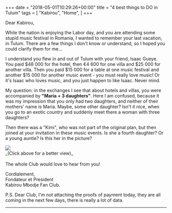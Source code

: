 +++
date = "2018-05-01T10:29:26+00:00"
title = "4 best things to DO in Tulum"
tags = [
    "Kabirou",
    "Home",
]
+++

Dear Kabirou,

While the nation is enjoying the Labor day, and you are attending some stupid music festival in Romania, I wanted to remember your last vacation, in Tulum. There are a few things I don't know or understand, so I hoped you could clarify them for me...
<!--more-->

I understand you flew in and out of Tulum with your friend, Isaac Gueye. You paid $48 000 for the hotel, then €4 600 for one villa and $25 000 for another villa. Then you paid $15 000 for a table at one music festival and another $15 000 for another music event - you must really love music! Or it's Isaac who loves music, and you just happen to like Isaac. Never mind.

My question: in the exchanges I see that about hotels and villas, you were accompanied by **"Maria + 3 daughters"**. Here I am confused, because it was my impression that you only had two daughters, and neither of their mothers' name is Maria. Maybe, some other daughter? Isn't it nice, when you go to an exotic country and suddenly meet there a woman with three daughters?

Then there was a "Kimi", who was not part of the original plan, but then joined at your invitation in these music events. Is she a fourth daughter? Or a young auntie? Is this her in the picture?
<div class="container" style="width:auto">
  <a target="blank" href="https://res.cloudinary.com/vincentstradic/image/upload/v1524675423/post12/kimi.jpg">
    <img src="https://res.cloudinary.com/vincentstradic/image/upload/v1524676248/post12/kimiphoto.jpg" style="max-width:100%">
  </a>
</div>
_(Click above for a better view)_
<br></br>
The whole Club would love to hear from you!

Cordialement,<br/>
Fondateur et President<br/>
Kabirou Mbodje Fan Club.


P.S. Dear Club, I'm not attaching the proofs of payment today, they are all coming in the next few days, there is really a lot of data.

<hr>
